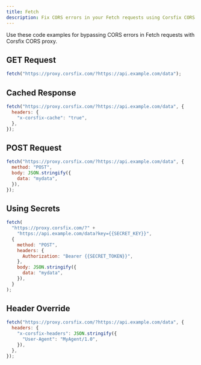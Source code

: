 ```yaml
---
title: Fetch
description: Fix CORS errors in your Fetch requests using Corsfix CORS proxy.
---
```


Use these code examples for bypassing CORS errors in Fetch requests with Corsfix CORS proxy.

## GET Request

```javascript
fetch("https://proxy.corsfix.com/?https://api.example.com/data");
```

## Cached Response

```js
fetch("https://proxy.corsfix.com/?https://api.example.com/data", {
  headers: {
    "x-corsfix-cache": "true",
  },
});
```

## POST Request

```js
fetch("https://proxy.corsfix.com/?https://api.example.com/data", {
  method: "POST",
  body: JSON.stringify({
    data: "mydata",
  }),
});
```

## Using Secrets

```js
fetch(
  "https://proxy.corsfix.com/?" +
    "https://api.example.com/data?key={{SECRET_KEY}}",
  {
    method: "POST",
    headers: {
      Authorization: "Bearer {{SECRET_TOKEN}}",
    },
    body: JSON.stringify({
      data: "mydata",
    }),
  }
);
```

## Header Override

```js
fetch("https://proxy.corsfix.com/?https://api.example.com/data", {
  headers: {
    "x-corsfix-headers": JSON.stringify({
      "User-Agent": "MyAgent/1.0",
    }),
  },
});
```

